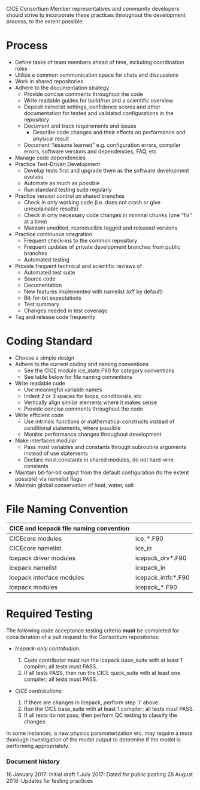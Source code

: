 CICE Consortium Member representatives and community developers should strive to incorporate these practices throughout the development process, to the extent possible:

# **Process**
* Define tasks of team members ahead of time, including coordination roles
* Utilize a common communication space for chats and discussions
* Work in shared repositories
* Adhere to the documentation strategy
  * Provide concise comments throughout the code
  * Write readable guides for build/run and a scientific overview
  * Deposit namelist settings, confidence scores and other documentation for tested and validated configurations in the repository 
  * Document and track requirements and issues
     * Describe code changes and their effects on performance and physical result
  * Document “lessons learned” e.g. configuration errors, compiler errors, software versions and dependencies, FAQ, etc
* Manage code dependencies
* Practice Test-Driven Development
  * Develop tests first and upgrade them as the software development evolves
  * Automate as much as possible
  * Run standard testing suite regularly
* Practice version control on shared branches
  * Check in only working code (i.e. does not crash or give unexplainable results)
  * Check in only necessary code changes in minimal chunks (one “fix” at a time)
  * Maintain unedited, reproducible tagged and released versions 
* Practice continuous integration 
  * Frequent check-ins to the common repository 
  * Frequent updates of private development branches from public branches
  * Automated testing
* Provide frequent technical and scientific reviews of
  * Automated test suite
  * Source code
  * Documentation
  * New features implemented with namelist (off by default)
  * Bit-for-bit expectations
  * Test summary
  * Changes needed in test coverage
* Tag and release code frequently

# **Coding Standard**
* Choose a simple design
* Adhere to the current coding and naming conventions
  * See the CICE module ice_state.F90 for category conventions
  * See table below for file naming conventions
* Write readable code
  * Use meaningful variable names
  * Indent 2 or 3 spaces for loops, conditionals, etc
  * Vertically align similar elements where it makes sense
  * Provide concise comments throughout the code
* Write efficient code
  * Use intrinsic functions or mathematical constructs instead of conditional statements, where possible
  * Monitor performance changes throughout development
* Make interfaces modular
  * Pass most variables and constants through subroutine arguments instead of use statements
  * Declare most constants in shared modules, do not hard-wire constants
* Maintain bit-for-bit output from the default configuration (to the extent possible) via namelist flags
* Maintain global conservation of heat, water, salt

# **File Naming Convention**
|CICE and Icepack file naming convention| |
|---|---|
|CICEcore modules|ice_*.F90|
|CICEcore namelist|ice_in|
|Icepack driver modules|icepack_drv*.F90|
|Icepack namelist|icepack_in|
|Icepack interface modules|icepack_intfc*.F90|
|Icepack modules|icepack_*.F90|

# **Required Testing**
The following code acceptance testing criteria **must** be completed for consideration of a pull request to the Consortium repositories:

   * *Icepack-only contribution:*
      1. Code contributor must run the Icepack base_suite with at least 1 compiler; all tests must PASS.
      2. If all tests PASS, then run the CICE quick_suite with at least one compiler; all tests must PASS.

   * *CICE contributions:*
      1. If there are changes in Icepack, perform step 'i' above.
      2. Run the CICE base_suite with at least 1 compiler; all tests must PASS.
      3. If all tests do not pass, then perform QC testing to classify the changes

In some instances, a new physics parameterization etc. may require a more thorough investigation of the model output to determine if the model is performing appropriately.

### Document history
16 January 2017:  Initial draft 
1 July 2017:  Dated for public posting
28 August 2018: Updates for testing practices